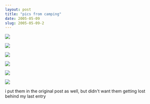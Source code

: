 ```yaml
---
layout: post
title: "pics from camping"
date: 2005-05-09
slug: 2005-05-09-2
---
```




 ![](/visible-light/images/assets/CRW_0326.jpg) 

 ![](/visible-light/images/assets/CRW_0359.jpg) 

 ![](/visible-light/images/assets/CRW_0402.jpg) 

 ![](/visible-light/images/assets/CRW_0405.jpg) 

 ![](/visible-light/images/assets/CRW_0474.jpg) 

 ![](/visible-light/images/assets/CRW_0480.jpg) 


i put them in the original post as well, but didn&apos;t want them getting lost behind my last entry
